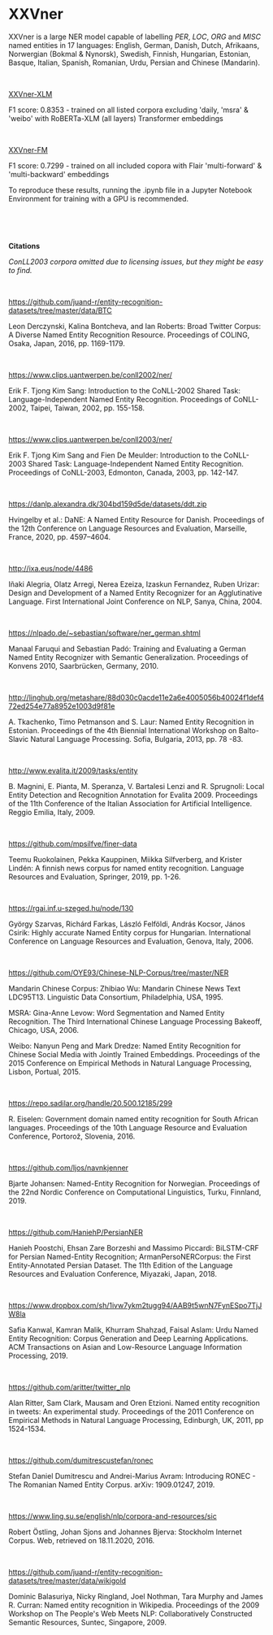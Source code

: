 # XXVner


XXVner is a large NER model capable of labelling *PER*, *LOC*, *ORG* and *MISC* named entities in 17 languages: English, German, Danish, Dutch, Afrikaans, Norwergian (Bokmal & Nynorsk), Swedish, Finnish, Hungarian, Estonian, Basque, Italian, Spanish, Romanian, Urdu, Persian and Chinese (Mandarin).

&nbsp;

[XXVner-XLM](https://drive.google.com/file/d/10txivO02tKV7kXT6ja9VnGfgRhZG10nD) 

F1 score: 0.8353 - trained on all listed corpora excluding 'daily, 'msra' & 'weibo' with RoBERTa-XLM (all layers) Transformer embeddings

&nbsp;

[XXVner-FM](https://drive.google.com/file/d/1ViwtJVWgTrBNrojNc9VKd3GplvYK7vT1)  

F1 score: 0.7299 - trained on all included copora with Flair 'multi-forward' & 'multi-backward' embeddings

To reproduce these results, running the .ipynb file in a Jupyter Notebook Environment for training with a GPU is recommended.

&nbsp;

&nbsp;

**Citations**

*ConLL2003 corpora omitted due to licensing issues, but they might be easy to find.*
 
&nbsp;

https://github.com/juand-r/entity-recognition-datasets/tree/master/data/BTC 

Leon Derczynski, Kalina Bontcheva, and Ian Roberts: Broad Twitter Corpus: A Diverse Named Entity Recognition Resource. Proceedings of COLING, Osaka, Japan, 2016, pp. 1169-1179.
 
&nbsp;
 
https://www.clips.uantwerpen.be/conll2002/ner/ 

Erik F. Tjong Kim Sang: Introduction to the CoNLL-2002 Shared Task: Language-Independent Named Entity Recognition. Proceedings of CoNLL-2002, Taipei, Taiwan, 2002, pp. 155-158.
 
&nbsp;
 
https://www.clips.uantwerpen.be/conll2003/ner/ 

Erik F. Tjong Kim Sang and Fien De Meulder: Introduction to the CoNLL-2003 Shared Task: Language-Independent Named Entity Recognition. Proceedings of CoNLL-2003, Edmonton, Canada, 2003, pp. 142-147.
 
&nbsp;
 
https://danlp.alexandra.dk/304bd159d5de/datasets/ddt.zip

Hvingelby et al.: DaNE: A Named Entity Resource for Danish. Proceedings of the 12th Conference on Language Resources and Evaluation, Marseille, France, 2020, pp. 4597–4604.
 
&nbsp;
 
http://ixa.eus/node/4486

Iñaki Alegria, Olatz Arregi, Nerea Ezeiza, Izaskun Fernandez, Ruben Urizar: Design and Development of a Named Entity Recognizer for an Agglutinative Language. First International Joint Conference on NLP, Sanya, China, 2004.
 
&nbsp;
 
https://nlpado.de/~sebastian/software/ner_german.shtml

Manaal Faruqui and Sebastian Padó: Training and Evaluating a German Named Entity Recognizer with Semantic Generalization. Proceedings of Konvens 2010, Saarbrücken, Germany, 2010.
 
&nbsp;
 
http://linghub.org/metashare/88d030c0acde11e2a6e4005056b40024f1def472ed254e77a8952e1003d9f81e 

A. Tkachenko, Timo Petmanson and S. Laur: Named Entity Recognition in Estonian. Proceedings of the 4th Biennial International Workshop on Balto-Slavic Natural Language Processing. Sofia, Bulgaria, 2013, pp. 78 -83.
 
&nbsp;
 
http://www.evalita.it/2009/tasks/entity 

B. Magnini, E. Pianta, M. Speranza, V. Bartalesi Lenzi and R. Sprugnoli: Local Entity Detection and Recognition Annotation for Evalita 2009. Proceedings of the 11th Conference of the Italian Association for Artificial Intelligence. Reggio Emilia, Italy, 2009.
 
&nbsp;
 
https://github.com/mpsilfve/finer-data 

Teemu Ruokolainen, Pekka Kauppinen, Miikka Silfverberg, and Krister Lindén: A finnish news corpus for named entity recognition. Language Resources and Evaluation, Springer, 2019, pp. 1-26.
 
&nbsp;
 
https://rgai.inf.u-szeged.hu/node/130 

György Szarvas, Richárd Farkas, László Felföldi, András Kocsor, János Csirik: Highly accurate Named Entity corpus for Hungarian. International Conference on Language Resources and Evaluation, Genova, Italy, 2006.
 
&nbsp;
 
https://github.com/OYE93/Chinese-NLP-Corpus/tree/master/NER

Mandarin Chinese Corpus: Zhibiao Wu: Mandarin Chinese News Text LDC95T13. Linguistic Data Consortium, Philadelphia, USA, 1995.

MSRA: Gina-Anne Levow: Word Segmentation and Named Entity Recognition. The Third International Chinese Language Processing Bakeoff, Chicago, USA, 2006.

Weibo: Nanyun Peng and Mark Dredze: Named Entity Recognition for Chinese Social Media with Jointly Trained Embeddings. Proceedings of the 2015 Conference on Empirical Methods in Natural Language Processing, Lisbon, Portual, 2015.
 
&nbsp;
 
https://repo.sadilar.org/handle/20.500.12185/299 

R. Eiselen: Government domain named entity recognition for South African languages. Proceedings of the 10th Language Resource and Evaluation Conference, Portorož, Slovenia, 2016.
 
&nbsp;
 
https://github.com/ljos/navnkjenner

Bjarte Johansen: Named-Entity Recognition for Norwegian. Proceedings of the 22nd Nordic Conference on Computational Linguistics, Turku, Finnland, 2019.
 
&nbsp;
 
https://github.com/HaniehP/PersianNER 

Hanieh Poostchi, Ehsan Zare Borzeshi and Massimo Piccardi: BiLSTM-CRF for Persian Named-Entity Recognition; ArmanPersoNERCorpus: the First Entity-Annotated Persian Dataset. The 11th Edition of the Language Resources and Evaluation Conference, Miyazaki, Japan, 2018.
 
&nbsp;
 
https://www.dropbox.com/sh/1ivw7ykm2tugg94/AAB9t5wnN7FynESpo7TjJW8la 

Safia Kanwal, Kamran Malik, Khurram Shahzad, Faisal Aslam: Urdu Named Entity Recognition: Corpus Generation and Deep Learning Applications. ACM Transactions on Asian and Low-Resource Language Information Processing, 2019.
 
&nbsp;
 
https://github.com/aritter/twitter_nlp 

Alan Ritter, Sam Clark, Mausam and Oren Etzioni. Named entity recognition in tweets: An experimental study. Proceedings of the 2011 Conference on Empirical Methods in Natural Language Processing, Edinburgh, UK, 2011, pp 1524-1534.
 
&nbsp;
 
https://github.com/dumitrescustefan/ronec 

Stefan Daniel Dumitrescu and Andrei-Marius Avram: Introducing RONEC - The Romanian Named Entity Corpus. arXiv: 1909.01247, 2019.
 
&nbsp;
 
https://www.ling.su.se/english/nlp/corpora-and-resources/sic 

Robert Östling, Johan Sjons and Johannes Bjerva: Stockholm Internet Corpus. Web, retrieved on 18.11.2020, 2016.
 
&nbsp;
 
https://github.com/juand-r/entity-recognition-datasets/tree/master/data/wikigold

Dominic Balasuriya, Nicky Ringland, Joel Nothman, Tara Murphy and James R. Curran: Named entity recognition in Wikipedia. Proceedings of the 2009 Workshop on The People's Web Meets NLP: Collaboratively Constructed Semantic Resources, Suntec, Singapore, 2009.
